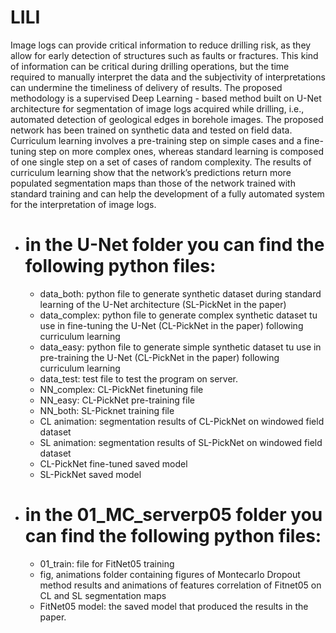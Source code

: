 # LILI

Image logs can provide critical information to reduce drilling risk, as they allow for early detection of structures such as faults or fractures. This kind of information can be critical during drilling operations, but the time required to manually interpret the data and the subjectivity of interpretations can undermine the timeliness of delivery of results. The proposed methodology is a supervised Deep Learning - based method built on U-Net architecture for segmentation of image logs acquired while drilling, i.e., automated detection of geological edges in borehole images. The proposed network has been trained on synthetic data and tested on field data. Curriculum learning involves a pre-training step on simple cases and a fine-tuning step on more complex ones, whereas standard learning is composed of one single step on a set of cases of random complexity.  The results of curriculum learning show that the network’s predictions return more populated segmentation maps than those of the network trained with standard training and can help the development of a fully automated system for the interpretation of image logs.
- # in the U-Net folder you can find the following python files:
  - data_both: python file to generate synthetic dataset during standard learning of the U-Net architecture (SL-PickNet in the paper)
  - data_complex: python file to generate complex synthetic dataset tu use in fine-tuning the U-Net (CL-PickNet in the paper) following curriculum       learning
  - data_easy:  python file to generate simple synthetic dataset tu use in pre-training the U-Net  (CL-PickNet in the paper) following curriculum       learning
  - data_test: test file to test the program on server.
  - NN_complex: CL-PickNet finetuning file
  - NN_easy: CL-PickNet pre-training file
  - NN_both: SL-Picknet training file
  - CL animation: segmentation results of CL-PickNet on windowed field dataset
  - SL animation:  segmentation results of SL-PickNet  on windowed field dataset
  - CL-PickNet fine-tuned saved model
  - SL-PickNet saved model
- #  in the 01_MC_serverp05 folder you can find the following python files:
  -  01_train: file for FitNet05 training
  -  fig, animations folder containing figures of Montecarlo Dropout method results and animations of features correlation of Fitnet05 on CL and SL segmentation maps
  -  FitNet05 model: the saved model that produced the results in the paper.
